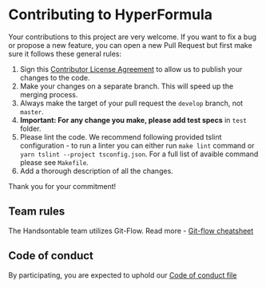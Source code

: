 # Contributing to HyperFormula

Your contributions to this project are very welcome. If you want to fix a bug or propose a new feature, you can open a new Pull Request but first make sure it follows these general rules:

1. Sign this [Contributor License Agreement](https://goo.gl/forms/yuutGuN0RjsikVpM2) to allow us to publish your changes to the code.
2. Make your changes on a separate branch. This will speed up the merging process.
3. Always make the target of your pull request the `develop` branch, not `master`.
4. **Important: For any change you make, please add test specs** in `test` folder.
5. Please lint the code. We recommend following provided tslint configuration - to run a linter you can either run `make lint` command or `yarn tslint --project tsconfig.json`. For a full list of avaible command please see `Makefile`.
6. Add a thorough description of all the changes.

Thank you for your commitment!

## Team rules

The Handsontable team utilizes Git-Flow. Read more - [Git-flow cheatsheet](https://danielkummer.github.io/git-flow-cheatsheet/)

## Code of conduct

By participating, you are expected to uphold our [Code of conduct file](https://github.com/handsontable/hyperformula/blob/master/CODE_OF_CONDUCT.md)
